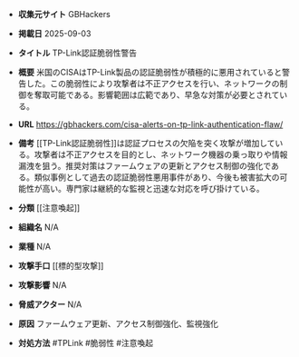 - **収集元サイト**
GBHackers

- **掲載日**
2025-09-03

- **タイトル**
TP-Link認証脆弱性警告

- **概要**
米国のCISAはTP-Link製品の認証脆弱性が積極的に悪用されていると警告した。この脆弱性により攻撃者は不正アクセスを行い、ネットワークの制御を奪取可能である。影響範囲は広範であり、早急な対策が必要とされている。

- **URL**
https://gbhackers.com/cisa-alerts-on-tp-link-authentication-flaw/

- **備考**
[[TP-Link認証脆弱性]]は認証プロセスの欠陥を突く攻撃が増加している。攻撃者は不正アクセスを目的とし、ネットワーク機器の乗っ取りや情報漏洩を狙う。推奨対策はファームウェアの更新とアクセス制御の強化である。類似事例として過去の認証脆弱性悪用事件があり、今後も被害拡大の可能性が高い。専門家は継続的な監視と迅速な対応を呼び掛けている。

- **分類**
[[注意喚起]]

- **組織名**
N/A

- **業種**
N/A

- **攻撃手口**
[[標的型攻撃]]

- **攻撃影響**
N/A

- **脅威アクター**
N/A

- **原因**
ファームウェア更新、アクセス制御強化、監視強化

- **対処方法**
#TPLink #脆弱性 #注意喚起
